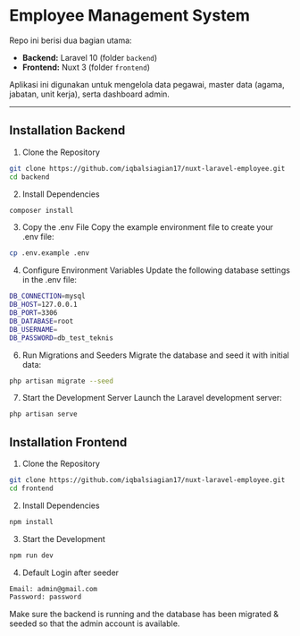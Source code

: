 # Employee Management System

Repo ini berisi dua bagian utama:

- **Backend:** Laravel 10 (folder `backend`)  
- **Frontend:** Nuxt 3 (folder `frontend`)  

Aplikasi ini digunakan untuk mengelola data pegawai, master data (agama, jabatan, unit kerja), serta dashboard admin.

---




## Installation Backend

1. Clone the Repository

```bash
git clone https://github.com/iqbalsiagian17/nuxt-laravel-employee.git
cd backend
```


2. Install Dependencies

```bash
composer install
```


3. Copy the .env File Copy the example environment file to create your .env file:

```bash
cp .env.example .env
```


4. Configure Environment Variables Update the following database settings in the .env file:

```bash
DB_CONNECTION=mysql
DB_HOST=127.0.0.1
DB_PORT=3306
DB_DATABASE=root
DB_USERNAME=
DB_PASSWORD=db_test_teknis
```


6. Run Migrations and Seeders Migrate the database and seed it with initial data:

```bash
php artisan migrate --seed
```

7. Start the Development Server Launch the Laravel development server:

```bash
php artisan serve
```





## Installation Frontend

1. Clone the Repository

```bash
git clone https://github.com/iqbalsiagian17/nuxt-laravel-employee.git
cd frontend
```


2. Install Dependencies

```bash
npm install
```

3. Start the Development

```bash
npm run dev
```

4. Default Login after seeder

```bash
Email: admin@gmail.com
Password: password
```
Make sure the backend is running and the database has been migrated & seeded so that the admin account is available.







